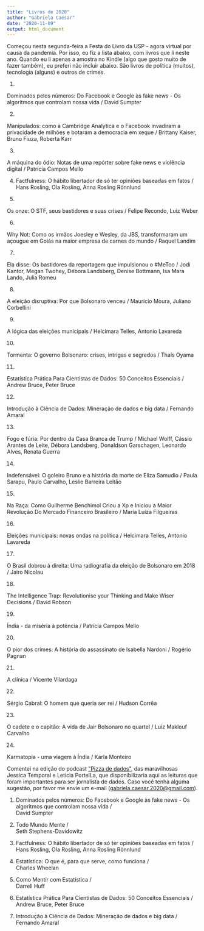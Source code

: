 ```yaml
---
title: "Livros de 2020"
author: "Gabriela Caesar"
date: "2020-11-09"
output: html_document
---
```


Começou nesta segunda-feira a Festa do Livro da USP - agora virtual por causa da pandemia. Por isso, eu fiz a lista abaixo, com livros que li neste ano. Quando eu li apenas a amostra no Kindle (algo que gosto muito de fazer também), eu preferi não incluir abaixo. São livros de política (muitos), tecnologia (alguns) e outros de crimes. 

1)
Dominados pelos números: Do Facebook e Google às fake news - Os algoritmos que controlam nossa vida / 
David Sumpter

2)
Manipulados: como a Cambridge Analytica e o Facebook invadiram a privacidade de milhões e botaram a democracia em xeque / 
Brittany Kaiser, Bruno Fiuza, Roberta Karr

3) 
A máquina do ódio: Notas de uma repórter sobre fake news e violência digital / 
Patrícia Campos Mello

4) Factfulness: O hábito libertador de só ter opiniões baseadas em fatos / 
Hans Rosling, Ola Rosling, Anna Rosling Rönnlund

5) 
Os onze: O STF, seus bastidores e suas crises / 
Felipe Recondo, Luiz Weber

6) 
Why Not: Como os irmãos Joesley e Wesley, da JBS, transformaram um açougue em Goiás na maior empresa de carnes do mundo / 
Raquel Landim

7)
Ela disse: Os bastidores da reportagem que impulsionou o #MeToo / 
Jodi Kantor, Megan Twohey, Débora Landsberg, Denise Bottmann, Isa Mara Lando, Julia Romeu

8)
A eleição disruptiva: Por que Bolsonaro venceu / 
Maurício Moura, Juliano Corbellini

9)
A lógica das eleições municipais / 
Helcimara Telles, Antonio Lavareda

10)
Tormenta: O governo Bolsonaro: crises, intrigas e segredos / 
Thaís Oyama

11)
Estatística Prática Para Cientistas de Dados: 50 Conceitos Essenciais / 
Andrew Bruce, Peter Bruce

12)
Introdução à Ciência de Dados: Mineração de dados e big data / 
Fernando Amaral

13)
Fogo e fúria: Por dentro da Casa Branca de Trump / 
Michael Wolff, Cássio Arantes de Leite, Débora Landsberg, Donaldson Garschagen, Leonardo Alves, Renata Guerra

14) 
Indefensável: O goleiro Bruno e a história da morte de Eliza Samudio / 
Paula Sarapu, Paulo Carvalho, Leslie Barreira Leitão 

15)
Na Raça: Como Guilherme Benchimol Criou a Xp e Iniciou a Maior Revolução Do Mercado Financeiro Brasileiro / 
Maria Luíza Filgueiras

16)
Eleições municipais: novas ondas na política / 
Helcimara Telles, Antonio Lavareda

17)
O Brasil dobrou à direita: Uma radiografia da eleição de Bolsonaro em 2018 / 
Jairo Nicolau

18)
The Intelligence Trap: Revolutionise your Thinking and Make Wiser Decisions / 
David Robson

19) 
Índia - da miséria à potência / 
Patrícia Campos Mello

20)
O pior dos crimes: A história do assassinato de Isabella Nardoni / 
Rogério Pagnan

21)
A clínica / 
Vicente Vilardaga

22)
Sérgio Cabral: O homem que queria ser rei / 
Hudson Corrêa

23)
O cadete e o capitão: A vida de Jair Bolsonaro no quartel / 
Luiz Maklouf Carvalho

24)
Karmatopia - uma viagem à Índia / 
Karla Monteiro


Comentei na edição do podcast ["Pizza de dados"](https://pizzadedados.com/), das maravilhosas Jessica Temporal e Leticia PortelLa, que disponibilizaria aqui as leituras que foram importantes para ser jornalista de dados. Caso você tenha alguma sugestão, por favor me envie um e-mail (gabriela.caesar.2020@gmail.com).

1) Dominados pelos números: Do Facebook e Google às fake news - Os algoritmos que controlam nossa vida /    
David Sumpter

2) Todo Mundo Mente /     
Seth Stephens-Davidowitz

3) Factfulness: O hábito libertador de só ter opiniões baseadas em fatos /     
Hans Rosling, Ola Rosling, Anna Rosling Rönnlund

4) Estatística: O que é, para que serve, como funciona /    
Charles Wheelan

5) Como Mentir com Estatística /    
Darrell Huff

6) Estatística Prática Para Cientistas de Dados: 50 Conceitos Essenciais /    
Andrew Bruce, Peter Bruce

7) Introdução à Ciência de Dados: Mineração de dados e big data /    
Fernando Amaral

